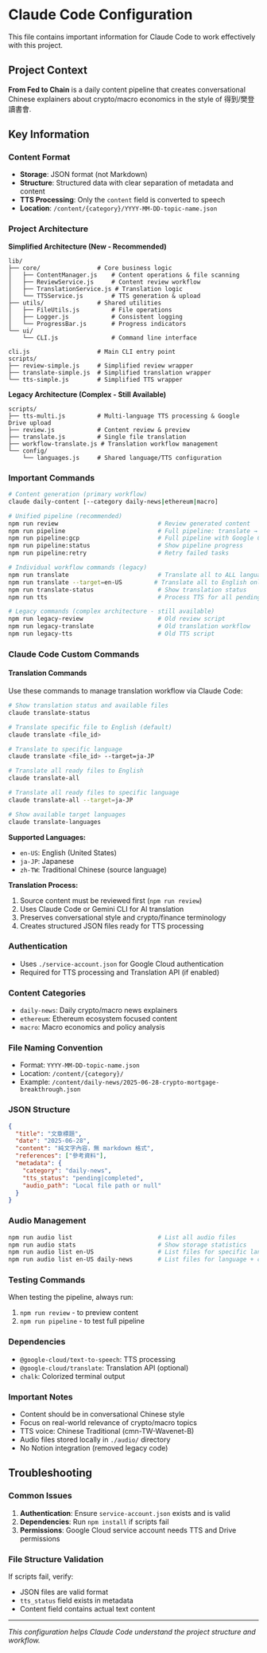 # Claude Code Configuration

This file contains important information for Claude Code to work effectively with this project.

## Project Context

**From Fed to Chain** is a daily content pipeline that creates conversational Chinese explainers about crypto/macro economics in the style of 得到/樊登讀書會.

## Key Information

### Content Format
- **Storage**: JSON format (not Markdown)
- **Structure**: Structured data with clear separation of metadata and content
- **TTS Processing**: Only the `content` field is converted to speech
- **Location**: `/content/{category}/YYYY-MM-DD-topic-name.json`

### Project Architecture  

**Simplified Architecture (New - Recommended)**
```
lib/
├── core/                # Core business logic
│   ├── ContentManager.js    # Content operations & file scanning
│   ├── ReviewService.js     # Content review workflow
│   ├── TranslationService.js # Translation logic
│   └── TTSService.js        # TTS generation & upload
├── utils/               # Shared utilities
│   ├── FileUtils.js         # File operations
│   ├── Logger.js            # Consistent logging  
│   └── ProgressBar.js       # Progress indicators
└── ui/
    └── CLI.js               # Command line interface

cli.js                   # Main CLI entry point
scripts/
├── review-simple.js     # Simplified review wrapper
├── translate-simple.js  # Simplified translation wrapper  
└── tts-simple.js        # Simplified TTS wrapper
```

**Legacy Architecture (Complex - Still Available)**
```
scripts/
├── tts-multi.js         # Multi-language TTS processing & Google Drive upload
├── review.js            # Content review & preview
├── translate.js         # Single file translation
├── workflow-translate.js # Translation workflow management
└── config/
    └── languages.js     # Shared language/TTS configuration
```

### Important Commands
```bash
# Content generation (primary workflow)
claude daily-content [--category daily-news|ethereum|macro]

# Unified pipeline (recommended)
npm run review                            # Review generated content
npm run pipeline                          # Full pipeline: translate → tts → social (mock translation)
npm run pipeline:gcp                      # Full pipeline with Google Cloud Translation API
npm run pipeline:status                   # Show pipeline progress
npm run pipeline:retry                    # Retry failed tasks

# Individual workflow commands (legacy)
npm run translate                         # Translate all to ALL languages (en-US, ja-JP)
npm run translate --target=en-US         # Translate all to English only  
npm run translate-status                  # Show translation status
npm run tts                               # Process TTS for all pending content

# Legacy commands (complex architecture - still available)
npm run legacy-review                     # Old review script
npm run legacy-translate                  # Old translation workflow  
npm run legacy-tts                        # Old TTS script
```

### Claude Code Custom Commands

#### Translation Commands
Use these commands to manage translation workflow via Claude Code:

```bash
# Show translation status and available files
claude translate-status

# Translate specific file to English (default)
claude translate <file_id>

# Translate to specific language
claude translate <file_id> --target=ja-JP

# Translate all ready files to English
claude translate-all

# Translate all ready files to specific language  
claude translate-all --target=ja-JP

# Show available target languages
claude translate-languages
```

**Supported Languages:**
- `en-US`: English (United States)
- `ja-JP`: Japanese
- `zh-TW`: Traditional Chinese (source language)

**Translation Process:**
1. Source content must be reviewed first (`npm run review`)
2. Uses Claude Code or Gemini CLI for AI translation
3. Preserves conversational style and crypto/finance terminology
4. Creates structured JSON files ready for TTS processing

### Authentication
- Uses `./service-account.json` for Google Cloud authentication
- Required for TTS processing and Translation API (if enabled)

### Content Categories
- `daily-news`: Daily crypto/macro news explainers
- `ethereum`: Ethereum ecosystem focused content
- `macro`: Macro economics and policy analysis

### File Naming Convention
- Format: `YYYY-MM-DD-topic-name.json`
- Location: `/content/{category}/`
- Example: `/content/daily-news/2025-06-28-crypto-mortgage-breakthrough.json`

### JSON Structure
```json
{
  "title": "文章標題",
  "date": "2025-06-28",
  "content": "純文字內容，無 markdown 格式",
  "references": ["參考資料"],
  "metadata": {
    "category": "daily-news",
    "tts_status": "pending|completed",
    "audio_path": "Local file path or null"
  }
}
```

### Audio Management
```bash
npm run audio list                        # List all audio files
npm run audio stats                       # Show storage statistics
npm run audio list en-US                  # List files for specific language
npm run audio list en-US daily-news       # List files for language + category
```

### Testing Commands
When testing the pipeline, always run:
1. `npm run review` - to preview content
2. `npm run pipeline` - to test full pipeline

### Dependencies
- `@google-cloud/text-to-speech`: TTS processing
- `@google-cloud/translate`: Translation API (optional)
- `chalk`: Colorized terminal output

### Important Notes
- Content should be in conversational Chinese style
- Focus on real-world relevance of crypto/macro topics
- TTS voice: Chinese Traditional (cmn-TW-Wavenet-B)
- Audio files stored locally in `./audio/` directory
- No Notion integration (removed legacy code)

## Troubleshooting

### Common Issues
1. **Authentication**: Ensure `service-account.json` exists and is valid
2. **Dependencies**: Run `npm install` if scripts fail
3. **Permissions**: Google Cloud service account needs TTS and Drive permissions

### File Structure Validation
If scripts fail, verify:
- JSON files are valid format
- `tts_status` field exists in metadata
- Content field contains actual text content

---

*This configuration helps Claude Code understand the project structure and workflow.*